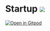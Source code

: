 # Startup [![](https://img.shields.io/static/v1?label=Sponsor&message=%E2%9D%A4&logo=GitHub&color=%23fe8e86)](https://github.com/sponsors/satheshsat)
[![Open in Gitpod](https://gitpod.io/button/open-in-gitpod.svg)](https://gitpod.io/#https://github.com/satheshsat/startup)
